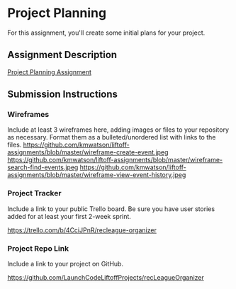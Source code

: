# Project Planning
For this assignment, you'll create some initial plans for your project.

## Assignment Description
[Project Planning Assignment](https://education.launchcode.org/liftoff/modules/assignments/project-planning)

## Submission Instructions

### Wireframes

Include at least 3 wireframes here, adding images or files to your repository as necessary. Format them as a bulleted/unordered list with links to the files.
https://github.com/kmwatson/liftoff-assignments/blob/master/wireframe-create-event.jpeg
https://github.com/kmwatson/liftoff-assignments/blob/master/wireframe-search-find-events.jpeg
https://github.com/kmwatson/liftoff-assignments/blob/master/wireframe-view-event-history.jpeg

### Project Tracker

Include a link to your public Trello board. Be sure you have user stories added for at least your first 2-week sprint.

https://trello.com/b/4CciJPnR/recleague-organizer

### Project Repo Link

Include a link to your project on GitHub.

https://github.com/LaunchCodeLiftoffProjects/recLeagueOrganizer
